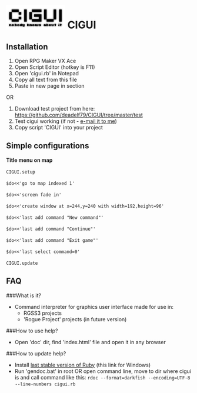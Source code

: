 ![logotip](/logoCIGUI.png)
CIGUI
=====

Installation
---
 1. Open RPG Maker VX Ace
 2. Open Script Editor (hotkey is F11)
 3. Open 'cigui.rb' in Notepad
 4. Copy all text from this file
 5. Paste in new page in <Material> section
 
OR

 1. Download test project from here: https://github.com/deadelf79/CIGUI/tree/master/test
 2. Test cigui working (if not - [e-mail it to me](mailto:deadelf79@gmail.com))
 3. Copy script 'CIGUI' into your project
 
Simple configurations
---

__Title menu on map__

`CIGUI.setup`

`$do<<'go to map indexed 1'`

`$do<<'screen fade in'`

`$do<<'create window at x=244,y=240 with width=192,height=96'`

`$do<<'last add command "New command"'`

`$do<<'last add command "Continue"'`

`$do<<'last add command "Exit game"'`

`$do<<'last select command=0'`

`CIGUI.update`

FAQ
---
###What is it?
 - Command interpreter for graphics user interface made for use in:
   - RGSS3 projects
   - 'Rogue Project' projects (in future version)



###How to use help?
 - Open 'doc' dir, find 'index.html' file and open it in any browser



###How to update help?
 - Install [last stable version of Ruby](http://rubyinstaller.org/ ) (this link for Windows)
 - Run 'gendoc.bat' in root OR open command line, move to dir where cigui is and call command like this:
`rdoc --format=darkfish --encoding=UTF-8 --line-numbers cigui.rb`
